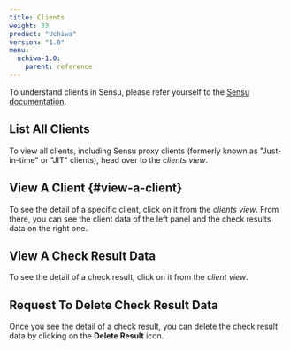 ```yaml
---
title: Clients
weight: 33
product: "Uchiwa"
version: "1.0"
menu:
  uchiwa-1.0:
    parent: reference
---
```


To understand clients in Sensu, please refer yourself to the
[Sensu documentation](https://sensuapp.org/docs/latest/reference/clients.html).

## List All Clients
To view all clients, including Sensu proxy clients (formerly known as
"Just-in-time" or "JIT" clients), head over to the *clients view*.

## View A Client {#view-a-client}
To see the detail of a specific client, click on it from the *clients view*.
From there, you can see the client data of the left panel and the check results
data on the right one.

## View A Check Result Data
To see the detail of a check result, click on it from the *client view*.

## Request To Delete Check Result Data
Once you see the detail of a check result, you can delete the check result data
by clicking on the **Delete Result** icon.
